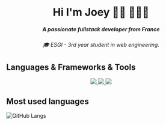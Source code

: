 
<h1 align="center">Hi I'm Joey 👋🏾 👩🏾‍💻</h1>
<h5 align="center">A passionate fullstack developer from France</h5>
<h6 align="center">🎓 ESGI - 3rd year student in web engineering.</h6>

## Languages & Frameworks & Tools

<p align="center">
  <a href="https://skillicons.dev">
    <img src="https://skillicons.dev/icons?i=html,css,js,ts,php,sass,react,nodejs,redux,express,nextjs,vite,python,mongodb,postgresql,mysql,firebase,docker" />
    <img src="https://skillicons.dev/icons?i=tailwind,bootstrap,vercel,git" />  
    <img src="https://skillicons.dev/icons?i=figma,illustrator,ae" />  
  </a>
</p>



## Most used languages

![GitHub Langs](https://github-readme-stats.vercel.app/api/top-langs/?username=Joeybervin&layout=compact&theme=black-gray)



<!--
**Joeybervin/Joeybervin** is a ✨ _special_ ✨ repository because its `README.md` (this file) appears on your GitHub profile.

Here are some ideas to get you started:

- 🔭 I’m currently working on ...
- 🌱 I’m currently learning ...
- 👯 I’m looking to collaborate on ...
- 💬 Ask me about ...
- 📫 How to reach me: ...
- ⚡ Fun fact: ...
-->
